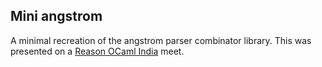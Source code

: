 ## Mini angstrom

A minimal recreation of the angstrom parser combinator library.
This was presented on a [Reason OCaml India](https://reason-ocaml.in/) meet.

